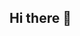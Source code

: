 ## Hi there 👋

<!--
**VincentIsADonut/VincentIsADonut** is a ✨ _special_ ✨ repository because its `README.md` (this file) appears on your GitHub profile.

Here are some ideas to get you started:

- 🔭 I’m currently working on ...
- 🌱 I’m currently learning how to code
- 👯 I’m looking to collaborate on ...
- 🤔 I’m looking for help with ...
- 💬 Ask me about how to code
- 📫 How to reach me: don't.
- 😄 Pronouns: Donut/Doughnut
- ⚡ Fun fact: I like donuts
-->
